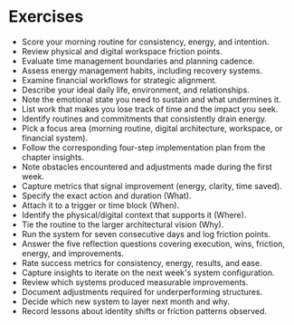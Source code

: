 # Exercises

- Score your morning routine for consistency, energy, and intention.
- Review physical and digital workspace friction points.
- Evaluate time management boundaries and planning cadence.
- Assess energy management habits, including recovery systems.
- Examine financial workflows for strategic alignment.
- Describe your ideal daily life, environment, and relationships.
- Note the emotional state you need to sustain and what undermines it.
- List work that makes you lose track of time and the impact you seek.
- Identify routines and commitments that consistently drain energy.
- Pick a focus area (morning routine, digital architecture, workspace, or financial system).
- Follow the corresponding four-step implementation plan from the chapter insights.
- Note obstacles encountered and adjustments made during the first week.
- Capture metrics that signal improvement (energy, clarity, time saved).
- Specify the exact action and duration (What).
- Attach it to a trigger or time block (When).
- Identify the physical/digital context that supports it (Where).
- Tie the routine to the larger architectural vision (Why).
- Run the system for seven consecutive days and log friction points.
- Answer the five reflection questions covering execution, wins, friction, energy, and improvements.
- Rate success metrics for consistency, energy, results, and ease.
- Capture insights to iterate on the next week's system configuration.
- Review which systems produced measurable improvements.
- Document adjustments required for underperforming structures.
- Decide which new system to layer next month and why.
- Record lessons about identity shifts or friction patterns observed.
